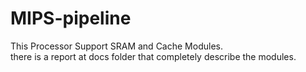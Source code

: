 # MIPS-pipeline
This Processor Support SRAM and Cache Modules.  
there is a report at docs folder that completely describe the modules.  

